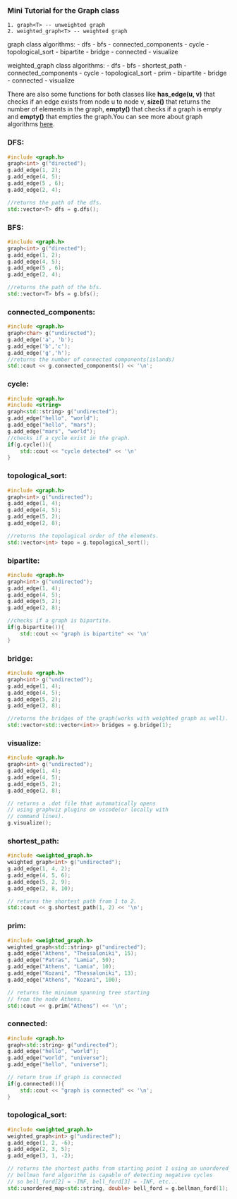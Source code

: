 ### Mini Tutorial for the Graph class

    1. graph<T> -- unweighted graph
    2. weighted_graph<T> -- weighted graph
graph class algorithms:
    - dfs
    - bfs
    - connected_components
    - cycle
    - topological_sort
    - bipartite
    - bridge
    - connected
    - visualize

weighted_graph class algorithms:
    - dfs
    - bfs
    - shortest_path
    - connected_components
    - cycle
    - topological_sort
    - prim
    - bipartite
    - bridge
    - connected
    - visualize

There are also some functions for both classes like **has_edge(u, v)** that checks if an edge exists from node u to node v, **size()** that returns the number of elements in the graph, **empty()** that checks if a graph is empty and **empty()** that empties the graph.You can see more about graph algorithms [here](https://github.com/nikolasfil/AlgoDay/tree/main/AlgoDay-1/Spiros).
### **DFS**:
```cpp
#include <graph.h>
graph<int> g("directed");
g.add_edge(1, 2);
g.add_edge(4, 5);
g.add_edge(5 , 6);
g.add_edge(2, 4);

//returns the path of the dfs.
std::vector<T> dfs = g.dfs();
```

### **BFS**:
```cpp
#include <graph.h>
graph<int> g("directed");
g.add_edge(1, 2);
g.add_edge(4, 5);
g.add_edge(5 , 6);
g.add_edge(2, 4);

//returns the path of the bfs.
std::vector<T> bfs = g.bfs();
```

### **connected_components**:
```cpp
#include <graph.h>
graph<char> g("undirected");
g.add_edge('a', 'b');
g.add_edge('b','c');
g.add_edge('g','h');
//returns the number of connected components(islands)
std::cout << g.connected_components() << '\n';
```

### **cycle**:
```cpp
#include <graph.h>
#include <string>
graph<std::string> g("undirected");
g.add_edge("hello", "world");
g.add_edge("hello", "mars");
g.add_edge("mars", "world"); 
//checks if a cycle exist in the graph.
if(g.cycle()){
    std::cout << "cycle detected" << '\n'
}
```

### **topological_sort**:
```cpp
#include <graph.h>
graph<int> g("undirected");
g.add_edge(1, 4);
g.add_edge(4, 5);
g.add_edge(5, 2);
g.add_edge(2, 8);

//returns the topological order of the elements.
std::vector<int> topo = g.topological_sort();
```

### **bipartite**:
```cpp
#include <graph.h>
graph<int> g("undirected");
g.add_edge(1, 4);
g.add_edge(4, 5);
g.add_edge(5, 2);
g.add_edge(2, 8);

//checks if a graph is bipartite.
if(g.bipartite()){
    std::cout << "graph is bipartite" << '\n'
}
```

### **bridge**:
```cpp
#include <graph.h>
graph<int> g("undirected");
g.add_edge(1, 4);
g.add_edge(4, 5);
g.add_edge(5, 2);
g.add_edge(2, 8);

//returns the bridges of the graph(works with weighted graph as well).
std::vector<std::vector<int>> bridges = g.bridge(1);
```

### **visualize**:
```cpp
#include <graph.h>
graph<int> g("undirected");
g.add_edge(1, 4);
g.add_edge(4, 5);
g.add_edge(5, 2);
g.add_edge(2, 8);

// returns a .dot file that automatically opens
// using graphviz plugins on vscode(or locally with 
// command lines).
g.visualize();
```

### **shortest_path**:
```cpp
#include <weighted_graph.h>
weighted_graph<int> g("undirected");
g.add_edge(1, 4, 2);
g.add_edge(4, 5, 6);
g.add_edge(5, 2, 9);
g.add_edge(2, 8, 10);

// returns the shortest path from 1 to 2.
std::cout << g.shortest_path(1, 2) << '\n';
```

### **prim**:
```cpp
#include <weighted_graph.h>
weighted_graph<std::string> g("undirected");
g.add_edge("Athens", "Thessaloniki", 15);
g.add_edge("Patras", "Lamia", 50);
g.add_edge("Athens", "Lamia", 10);
g.add_edge("Kozani", "Thessaloniki", 13);
g.add_edge("Athens", "Kozani", 100);

// returns the minimum spanning tree starting 
// from the node Athens.
std::cout << g.prim("Athens") << '\n';
```

### **connected**:

```cpp
#include <graph.h>
graph<std::string> g("undirected");
g.add_edge("hello", "world");
g.add_edge("world", "universe");
g.add_edge("hello", "universe");

// return true if graph is connected 
if(g.connected()){
    std::cout << "graph is connected" << '\n';
}
```

### **topological_sort**:
```cpp
#include <weighted_graph.h>
weighted_graph<int> g("undirected");
g.add_edge(1, 2, -6);
g.add_edge(2, 3, 5);
g.add_edge(3, 1, -2);

// returns the shortest paths from starting point 1 using an unordered_map
// bellman ford algorithm is capable of detecting negative cycles
// so bell_ford[2] = -INF, bell_ford[3] = -INF, etc...
std::unordered_map<std::string, double> bell_ford = g.bellman_ford(1);
```